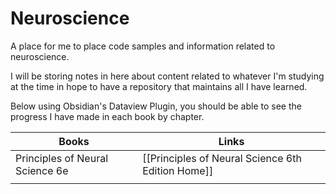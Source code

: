 
# Neuroscience
A place for me to place code samples and information related to neuroscience.

I will be storing notes in here about content related to whatever I'm studying at the time in hope to have a repository that maintains all I have learned.

Below using Obsidian's Dataview Plugin, you should be able to see the progress I have made in each book by chapter.


| Books                        | Links                                             |
| ---------------------------- | ------------------------------------------------- |
| Principles of Neural Science 6e | [[Principles of Neural Science 6th Edition Home]] |
|                              |                                                   |


